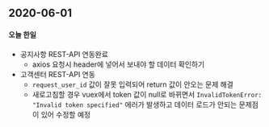 ## 2020-06-01

#### 오늘 한일

- 공지사항 REST-API 연동완료
  - axios 요청시 header에 넣어서 보내야 할 데이터 확인하기
- 고객센터 REST-API 연동
  - `request_user_id` 값이 잘못 입력되어 return 값이 안오는 문제 해결
  - 새로고침할 경우 vuex에서 token 값이 null로 바뀌면서 `InvalidTokenError: "Invalid token specified"` 에러가 발생하고 데이터 로드가 안되는 문제점이 있어 수정할 예정


